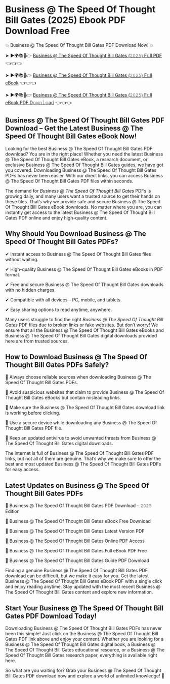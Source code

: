 # Business @ The Speed Of Thought Bill Gates (2025) Ebook PDF Download Free

💥 Business @ The Speed Of Thought Bill Gates PDF Download Now! 💥

➤ ►🌍📚📱👉 [Business @ The Speed Of Thought Bill Gates (𝟸𝟶𝟸𝟻) F𝚞ll PDF](https://getpdf.xyz/business-@-the-speed-of-thought-bill-gates) 👈👈👈


➤ ►🌍📚📱👉 [Business @ The Speed Of Thought Bill Gates (𝟸𝟶𝟸𝟻) F𝚞ll eBook](https://getpdf.xyz/business-@-the-speed-of-thought-bill-gates) 👈👈👈


➤ ►🌍📚📱👉 [Business @ The Speed Of Thought Bill Gates (𝟸𝟶𝟸𝟻) F𝚞ll eBook PDF D𝚘𝚠𝚗𝚕𝚘a𝚍](https://getpdf.xyz/business-@-the-speed-of-thought-bill-gates) 👈👈👈


## Business @ The Speed Of Thought Bill Gates PDF Download – Get the Latest Business @ The Speed Of Thought Bill Gates eBook Now!

Looking for the best Business @ The Speed Of Thought Bill Gates PDF download? You are in the right place! Whether you need the latest Business @ The Speed Of Thought Bill Gates eBook, a research document, or exclusive Business @ The Speed Of Thought Bill Gates guides, we have got you covered. Downloading Business @ The Speed Of Thought Bill Gates PDFs has never been easier. With our direct links, you can access Business @ The Speed Of Thought Bill Gates PDF files within seconds.

The demand for *Business @ The Speed Of Thought Bill Gates* PDFs is growing daily, and many users want a trusted source to get their hands on these files. That’s why we provide safe and secure Business @ The Speed Of Thought Bill Gates eBook downloads. No matter where you are, you can instantly get access to the latest Business @ The Speed Of Thought Bill Gates PDF online and enjoy high-quality content.

## Why Should You Download Business @ The Speed Of Thought Bill Gates PDFs?

✔ Instant access to Business @ The Speed Of Thought Bill Gates files without waiting.

✔ High-quality Business @ The Speed Of Thought Bill Gates eBooks in PDF format.

✔ Free and secure Business @ The Speed Of Thought Bill Gates downloads with no hidden charges.

✔ Compatible with all devices – PC, mobile, and tablets.

✔ Easy sharing options to read anytime, anywhere.

Many users struggle to find the right *Business @ The Speed Of Thought Bill Gates* PDF files due to broken links or fake websites. But don’t worry! We ensure that all the Business @ The Speed Of Thought Bill Gates eBooks and Business @ The Speed Of Thought Bill Gates digital downloads provided here are from trusted sources.

## How to Download Business @ The Speed Of Thought Bill Gates PDFs Safely?

📌 Always choose reliable sources when downloading Business @ The Speed Of Thought Bill Gates PDFs.

📌 Avoid suspicious websites that claim to provide Business @ The Speed Of Thought Bill Gates eBooks but contain misleading links.

📌 Make sure the Business @ The Speed Of Thought Bill Gates download link is working before clicking.

📌 Use a secure device while downloading any Business @ The Speed Of Thought Bill Gates PDF file.

📌 Keep an updated antivirus to avoid unwanted threats from Business @ The Speed Of Thought Bill Gates digital downloads.

The internet is full of Business @ The Speed Of Thought Bill Gates PDF links, but not all of them are genuine. That’s why we make sure to offer the best and most updated Business @ The Speed Of Thought Bill Gates PDFs for easy access.

## Latest Updates on Business @ The Speed Of Thought Bill Gates PDFs

🔹 Business @ The Speed Of Thought Bill Gates PDF Download – 𝟸𝟶𝟸𝟻 Edition

🔹 Business @ The Speed Of Thought Bill Gates eBook Free Download

🔹 Business @ The Speed Of Thought Bill Gates Latest Version PDF

🔹 Business @ The Speed Of Thought Bill Gates Online PDF Access

🔹 Business @ The Speed Of Thought Bill Gates Full eBook PDF Free

🔹 Business @ The Speed Of Thought Bill Gates Guide PDF Download

Finding a genuine Business @ The Speed Of Thought Bill Gates PDF download can be difficult, but we make it easy for you. Get the latest Business @ The Speed Of Thought Bill Gates eBook PDF with a single click and enjoy reading anytime. Stay updated with the most recent Business @ The Speed Of Thought Bill Gates content and explore new information.

## Start Your Business @ The Speed Of Thought Bill Gates PDF Download Today!

Downloading Business @ The Speed Of Thought Bill Gates PDFs has never been this simple! Just click on the Business @ The Speed Of Thought Bill Gates PDF link above and enjoy your content. Whether you are looking for a Business @ The Speed Of Thought Bill Gates digital book, a Business @ The Speed Of Thought Bill Gates educational resource, or a Business @ The Speed Of Thought Bill Gates research paper, everything is available right here.

So what are you waiting for? Grab your Business @ The Speed Of Thought Bill Gates PDF download now and explore a world of unlimited knowledge! 🚀